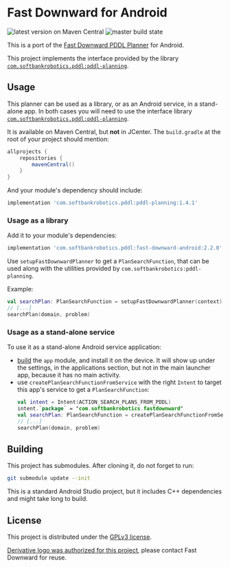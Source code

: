 # Fast Downward for Android

![](https://img.shields.io/maven-central/v/com.softbankrobotics.pddl/fast-downward-android "latest version on Maven Central")
![](https://img.shields.io/github/workflow/status/aldebaran/fast-downward-android/Android%20CI "master build state")

This is a port of the [Fast Downward PDDL Planner](http://www.fast-downward.org/) for Android.

This project implements the interface provided by the library
[`com.softbankrobotics.pddl:pddl-planning`](https://github.com/aldebaran/pddl-planning-android).

## Usage

This planner can be used as a library, or as an Android service, in a stand-alone app.
In both cases you will need to use the interface library
[`com.softbankrobotics.pddl:pddl-planning`](https://github.com/aldebaran/pddl-planning-android).

It is available on Maven Central, but **not** in JCenter.
The `build.gradle` at the root of your project should mention:

```groovy
allprojects {
    repositories {
        mavenCentral()
    }
}
```

And your module's dependency should include:
```groovy
implementation 'com.softbankrobotics.pddl:pddl-planning:1.4.1'
```

### Usage as a library

Add it to your module's dependencies:
```groovy
implementation 'com.softbankrobotics.pddl:fast-downward-android:2.2.0'
```
Use `setupFastDownwardPlanner` to get a `PlanSearchFunction`,
that can be used along with the utilities provided by `com.softbankrobotics:pddl-planning`.

Example:
```kotlin
val searchPlan: PlanSearchFunction = setupFastDownwardPlanner(context)
// [...]
searchPlan(domain, problem)
```

### Usage as a stand-alone service

To use it as a stand-alone Android service application:
- [build](#building) the `app` module, and install it on the device.
  It will show up under the settings, in the applications section,
  but not in the main launcher app, because it has no main activity.
- use `createPlanSearchFunctionFromService` with the right `Intent` to target this app's service
  to get a `PlanSearchFunction`:
  ```kotlin
  val intent = Intent(ACTION_SEARCH_PLANS_FROM_PDDL)
  intent.`package` = "com.softbankrobotics.fastdownward"
  val searchPlan: PlanSearchFunction = createPlanSearchFunctionFromService(context, intent)
  // [...]
  searchPlan(domain, problem)
  ```

## Building

This project has submodules. After cloning it, do not forget to run:

```sh
git submodule update --init
```

This is a standard Android Studio project,
but it includes C++ dependencies and might take long to build.

## License

This project is distributed under the [GPLv3 license](LICENSE).

[Derivative logo was authorized for this project](https://groups.google.com/g/fast-downward/c/hqRYW82xrGQ/m/gInyi_mLDgAJ?pli=1),
please contact Fast Downward for reuse.
